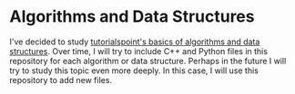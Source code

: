 # Algorithms and Data Structures
I've decided to study [tutorialspoint's basics of algorithms and data structures](https://www.tutorialspoint.com/data_structures_algorithms/index.htm). Over time, I will try to include C++ and Python files in this repository for each algorithm or data structure.
Perhaps in the future I will try to study this topic even more deeply. In this case, I will use this repository to add new files.